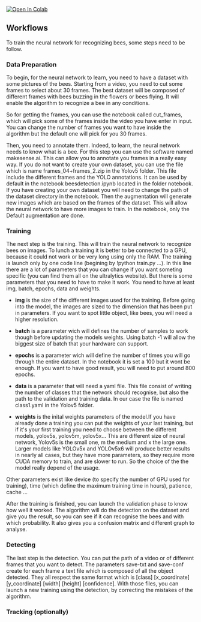 [![Open In Colab](https://colab.research.google.com/assets/colab-badge.svg)](https://colab.research.google.com/github/chloejeannin/YOLOBee/blob/main/notebook/beesdetection.ipynb)

## Workflows
To train the neural network for recognizing bees, some steps need to be follow.
### Data Preparation
To begin, for the neural network to learn, you need to have a dataset with some pictures of the bees. Starting from a video, you need to cut some frames to select about 30 frames. The best dataset will be composed of different frames with bees buzzing in the flowers or bees flying. It will enable the algorithm to recognize a bee in any conditions. 

So for getting the frames, you can use the notebook called cut_frames, which will pick some of the frames inside the video you have enter in input. You can change the number of frames you want to have inside the algorithm but the default one will pick for you 30 frames. 

Then, you need to annotate them. Indeed, to learn, the neural network needs to know what is a bee. For this step you can use the software named makesense.ai. This can allow you to annotate you frames in a really easy way. If you do not want to create your own dataset, you can use the file which is name frames_04+frames_2.zip in the Yolov5 folder. This file include the different frames and the YOLO annotations. It can be used by default in the notebook beesdetection.ipynb located in the folder notebook. If you have creating your own dataset you will need to change the path of the dataset directory in the notebook. Then the augmentation will generate new images which are based on the frames of the dataset. This will allow the neural network to have more images to train. In the notebook, only the Default augmentation are done.

### Training
The next step is the training. This will train the neural network to recognize bees on images. 
To lunch a training it is better to be connected to a GPU, because it could not work or be very long using only the RAM. The training is launch only by one code line (begining by !python train.py ...). In this line there are a lot of parameters that you can change if you want someting specific (you can find them all on the ultralytics website). But there is some parameters that you need to have to make it work. You need to have at least img, batch, epochs, data and weights. 

- **img** is the size of the different images used for the training. Before going into the model, the images are sized to the dimension that has been put in parameters. If you want to spot little object, like bees, you will need a higher resolution.

- **batch** is a parameter wich will defines the number of samples to work though before updating the models weights. Using batch -1 will allow the biggest size of batch that your hardware can support.

- **epochs** is a parameter wich will define the number of times you will go through the entire dataset. In the notebook it is set a 100 but it wont be enough. If you want to have good result, you will need to put around 800 epochs.

- **data** is a parameter that will need a yaml file. This file consist of writing the number of classes that the network should recognise, but also the path to the validation and training data. In our case the file is named class1.yaml in the Yolov5 folder.

- **weights** is the inital weights parameters of the model.If you have already done a training you can put the weights of your last training, but if it's your first training you need to choose between the different models,
yolov5s, yolov5m, yolov5x... This are different size of neural network, Yolov5s is the small one, m the medium and x the large one. Larger models like YOLOv5x and YOLOv5x6 will produce better results in nearly all cases, but they have more parameters, so they require more CUDA memory to train, and are slower to run. So the choice of the the model really depend of the usage. 

Other parameters exist like device (to specify the number of GPU used for training), time (which define the maximum training time in hours), patience, cache ...

After the training is finished, you can launch the validation phase to know how well it worked. The algorithm will do the detection on the dataset and give you the result, so you can see if it can recognise the bees and with which probability. It also gives you a confusion matrix and different graph to analyse.

### Detecting
The last step is the detection. You can put the path of a video or of different frames that you want to detect. The parameters save-txt and save-conf create for each frame a text file which is composed of all the object detected. They all respect the same format which is  [class] [x_coordinate] [y_coordinate] [width] [height] [confidence]. With those files, you can launch a new training using the detection, by correcting the mistakes of the algorithm.

### Tracking (optionally)
